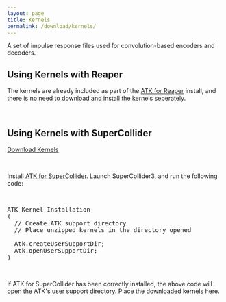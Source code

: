 ```yaml
---
layout: page
title: Kernels
permalink: /download/kernels/
---
```


<p class="lead">A set of impulse response files used for convolution-based encoders and decoders.</P>

<div class="alert alert-success">
  
  <h2>Using Kernels with Reaper</h2>

  <p>The kernels are already included as part of the <a href="/download/reaper/">ATK for Reaper</a> install, and there is no need to download and install the kernels seperately.</p>

</div>

&nbsp;

<div class="alert alert-info">

<h2>Using Kernels with SuperCollider</h2>

<p>
  <a href="https://github.com/ambisonictoolkit/atk-kernels/releases/latest" class="btn btn-success">Download Kernels</a>
</p>

<p>&nbsp;</p>


<p>Install <a href="/download/supercollider/">ATK for SuperCollider</a>. Launch SuperCollider3, and run the following code:</p>

<p>&nbsp;</p>
  
<pre>
ATK Kernel Installation
(
  // Create ATK support directory
  // Place unzipped kernels in the directory opened  
        
  Atk.createUserSupportDir;
  Atk.openUserSupportDir;
)
</pre>

<p>&nbsp;</p>

<p>If ATK for SuperCollider has been correctly installed, the above code will open the ATK's user support directory. Place the downloaded kernels here.</p>

</div>




